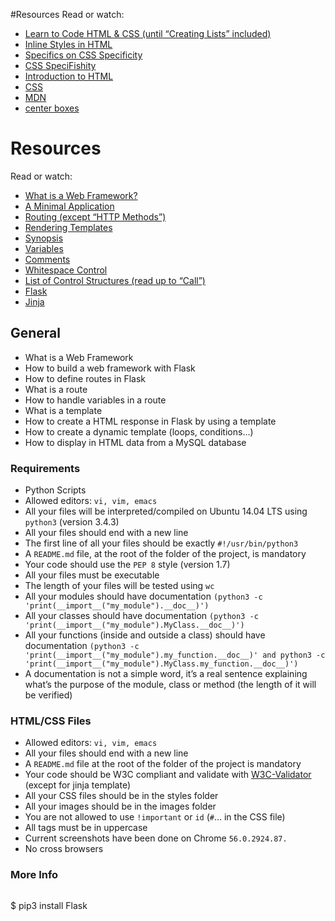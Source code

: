#Resources
Read or watch:

+ [Learn to Code HTML & CSS (until “Creating Lists” included)](https://learn.shayhowe.com/html-css/)
+ [Inline Styles in HTML](https://www.codecademy.com/article/html-inline-styles)
+ [Specifics on CSS Specificity](https://css-tricks.com/specifics-on-css-specificity/)
+ [CSS SpeciFishity](https://www.standardista.com/cgi-sys/suspendedpage.cgi)
+ [Introduction to HTML](https://developer.mozilla.org/en-US/docs/Learn/HTML/Introduction_to_HTML)
+ [CSS](https://developer.mozilla.org/en-US/docs/Learn/CSS)
+ [MDN](https://developer.mozilla.org/en-US/)
+ [center boxes](https://css-tricks.com/centering-css-complete-guide/)

# Resources
Read or watch:

+ [What is a Web Framework?](https://link.medium.com/ghUXxrPwdzb)
+ [A Minimal Application](https://flask.palletsprojects.com/en/1.0.x/quickstart/#a-minimal-application)
+ [Routing (except “HTTP Methods”)](https://flask.palletsprojects.com/en/1.0.x/quickstart/#routing)
+ [Rendering Templates](https://flask.palletsprojects.com/en/1.0.x/quickstart/#rendering-templates)
+ [Synopsis](https://jinja.palletsprojects.com/en/2.9.x/templates/#synopsis)
+ [Variables](https://jinja.palletsprojects.com/en/2.9.x/templates/#variables)
+ [Comments](https://jinja.palletsprojects.com/en/2.9.x/templates/#comments)
+ [Whitespace Control](https://jinja.palletsprojects.com/en/2.9.x/templates/#whitespace-control)
+ [List of Control Structures (read up to “Call”)](https://jinja.palletsprojects.com/en/2.9.x/templates/#list-of-control-structures)
+ [Flask](https://palletsprojects.com/p/flask/)
+ [Jinja](https://jinja.palletsprojects.com/en/2.9.x/templates/)


## General
+ What is a Web Framework
+ How to build a web framework with Flask
+ How to define routes in Flask
+ What is a route
+ How to handle variables in a route
+ What is a template
+ How to create a HTML response in Flask by using a template
+ How to create a dynamic template (loops, conditions…)
+ How to display in HTML data from a MySQL database


### Requirements
+ Python Scripts
+ Allowed editors: `vi, vim, emacs`
+ All your files will be interpreted/compiled on Ubuntu 14.04 LTS using `python3` (version 3.4.3)
+ All your files should end with a new line
+ The first line of all your files should be exactly `#!/usr/bin/python3`
+ A `README.md` file, at the root of the folder of the project, is mandatory
+ Your code should use the `PEP 8` style (version 1.7)
+ All your files must be executable
+ The length of your files will be tested using `wc`
+ All your modules should have documentation `(python3 -c 'print(__import__("my_module").__doc__)')`
+ All your classes should have documentation `(python3 -c 'print(__import__("my_module").MyClass.__doc__)')`
+ All your functions (inside and outside a class) should have documentation `(python3 -c 'print(__import__("my_module").my_function.__doc__)' and python3 -c 'print(__import__("my_module").MyClass.my_function.__doc__)')`
+ A documentation is not a simple word, it’s a real sentence explaining what’s the purpose of the module, class or method (the length of it will be verified)

### HTML/CSS Files
+ Allowed editors: `vi, vim, emacs`
+ All your files should end with a new line
+ A `README.md` file at the root of the folder of the project is mandatory
+ Your code should be W3C compliant and validate with [W3C-Validator](https://github.com/holbertonschool/W3C-Validator) (except for jinja template)
+ All your CSS files should be in the styles folder
+ All your images should be in the images folder
+ You are not allowed to use `!important` or `id` (`#`... in the CSS file)
+ All tags must be in uppercase
+ Current screenshots have been done on Chrome `56.0.2924.87.`
+ No cross browsers

### More Info
```Install Flask
```
$ pip3 install Flask
```ruby


